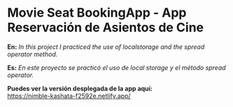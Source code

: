# Movie Seat BookingApp - App Reservación de Asientos de Cine
**En:** _In this project I practiced the use of localstorage and the spread operator method._

**Es:** _En este proyecto se practicó el uso de local storage y el método spread operator._

**Puedes ver la versión desplegada de la app aquí:**\
https://nimble-kashata-f2592e.netlify.app/
